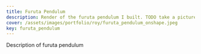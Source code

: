 ```yaml
---
title: Furuta Pendulum
description: Render of the furuta pendulum I built. TODO take a picture of the real thing
cover: /assets/images/portfolio/roy/furuta_pendulum_onshape.jpeg
key: furuta_pendulum
---
```


Description of furuta pendulum
